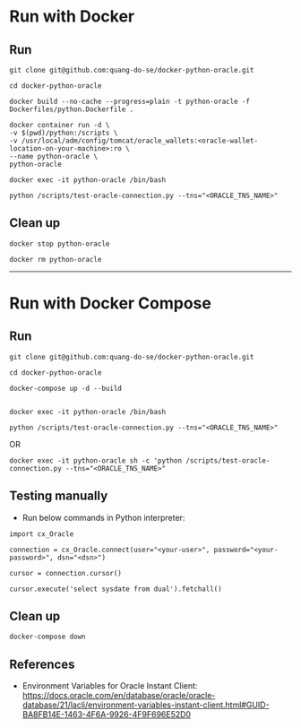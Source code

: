 
# Run with Docker

## Run

``` shell
git clone git@github.com:quang-do-se/docker-python-oracle.git

cd docker-python-oracle

docker build --no-cache --progress=plain -t python-oracle -f Dockerfiles/python.Dockerfile .

docker container run -d \
-v $(pwd)/python:/scripts \
-v /usr/local/adm/config/tomcat/oracle_wallets:<oracle-wallet-location-on-your-machine>:ro \
--name python-oracle \
python-oracle

docker exec -it python-oracle /bin/bash

python /scripts/test-oracle-connection.py --tns="<ORACLE_TNS_NAME>"
```

## Clean up

``` shell
docker stop python-oracle

docker rm python-oracle
```

---

# Run with Docker Compose

## Run


``` shell
git clone git@github.com:quang-do-se/docker-python-oracle.git

cd docker-python-oracle

docker-compose up -d --build
```

``` shell

docker exec -it python-oracle /bin/bash

python /scripts/test-oracle-connection.py --tns="<ORACLE_TNS_NAME>"

```

OR

``` shell
docker exec -it python-oracle sh -c 'python /scripts/test-oracle-connection.py --tns="<ORACLE_TNS_NAME>"

```

## Testing manually

- Run below commands in Python interpreter:

``` shell
import cx_Oracle

connection = cx_Oracle.connect(user="<your-user>", password="<your-password>", dsn="<dsn>")

cursor = connection.cursor()

cursor.execute('select sysdate from dual').fetchall()
```

## Clean up

``` shell
docker-compose down
```

## References

- Environment Variables for Oracle Instant Client: https://docs.oracle.com/en/database/oracle/oracle-database/21/lacli/environment-variables-instant-client.html#GUID-BA8FB14E-1463-4F6A-9926-4F9F696E52D0
